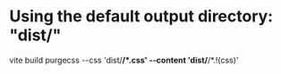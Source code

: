 # Using the default output directory: "dist/"
vite build
purgecss --css 'dist/**/*.css' --content 'dist/**/*.!(css)'
